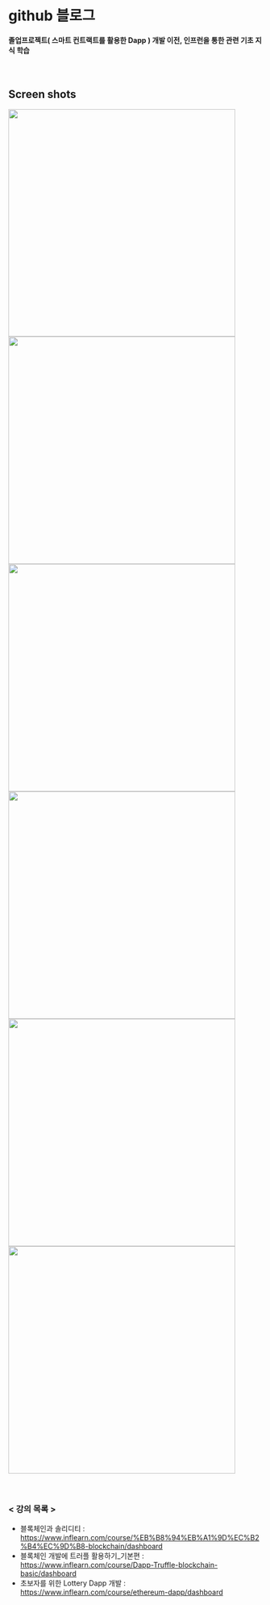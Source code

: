 # github 블로그 

#### 졸업프로젝트( 스마트 컨트랙트를 활용한 Dapp ) 개발 이전, 인프런을 통한 관련 기초 지식 학습 ####
<br/>

Screen shots
------------

<div>
<img width="450"  src="https://user-images.githubusercontent.com/33508664/95010291-01672d00-0663-11eb-9de4-480810cd775b.jpg"> 
<img width="450"  src="https://user-images.githubusercontent.com/33508664/95010293-02985a00-0663-11eb-904f-62193d8d373c.jpg"><br/>  
<img width="450"  src="https://user-images.githubusercontent.com/33508664/95010292-01ffc380-0663-11eb-999d-c4222806e901.jpg">
<img width="450"  src="https://user-images.githubusercontent.com/33508664/95010294-0330f080-0663-11eb-8b2f-41d05182efbd.jpg"><br/>  
<img width="450"  src="https://user-images.githubusercontent.com/33508664/95010289-fca27900-0662-11eb-8130-def38631053b.jpg">
<img width="450"  src="https://user-images.githubusercontent.com/33508664/95010290-00360000-0663-11eb-9d7f-53f10798ec18.jpg">  
</div>
<br/>
<br/>

### < 강의 목록 > ###
+ 블록체인과 솔리디티 : https://www.inflearn.com/course/%EB%B8%94%EB%A1%9D%EC%B2%B4%EC%9D%B8-blockchain/dashboard  
+ 블록체인 개발에 트러플 활용하기_기본편 : https://www.inflearn.com/course/Dapp-Truffle-blockchain-basic/dashboard  
+ 초보자를 위한 Lottery Dapp 개발 : https://www.inflearn.com/course/ethereum-dapp/dashboard  
<br/>
<br/>
